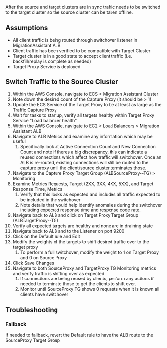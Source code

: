 

After the source and target clusters are in sync traffic needs to be switched to the target cluster so the source cluster can be taken offline.

## Assumptions
- All client traffic is being routed through switchover listener in MigrationAssistant ALB
- Client traffic has been verified to be compatible with Target Cluster
- Target cluster is in a good state to accept client traffic (i.e. backfill/replay is complete as needed)
- Target Proxy Service is deployed

## Switch Traffic to the Source Cluster
1. Within the AWS Console, navigate to ECS > Migration Assistant Cluster
1. Note down the desired count of the Capture Proxy (it should be > 1)
1. Update the ECS Service of the Target Proxy to be at least as large as the Traffic Capture Proxy
1. Wait for tasks to startup, verify all targets healthy within Target Proxy Service "Load balancer health" 
1. Within the AWS Console, navigate to EC2 > Load Balancers > Migration Assistant ALB
1. Navigate to ALB Metrics and examine any information which may be useful
    1. Specifically look at Active Connection Count and New Connection Count and note if theres a big discrepancy, this can indicate a reused connections which affect how traffic will switchover. Once an ALB is re-routed, existing connections will still be routed to the capture proxy until the client/source cluster terminates those.
1. Navigate to the Capture Proxy Target Group (ALBSourceProxy-<STAGE>-TG) > Monitoring
1. Examine Metrics Requests, Target (2XX, 3XX, 4XX, 5XX), and Target Response Time, Metrics
    1. Verify that this looks as expected and includes all traffic expected to be included in the switchover
    1. Note details that would help identify anomalies during the switchover including expected response time and response code rate.  
1. Navigate back to ALB and click on Target Proxy Target Group (ALBTargetProxy-<STAGE>-TG)
1. Verify all expected targets are healthy and none are in draining state
1. Navigate back to ALB and to the Listener on port 9200
1. Click on the Default rule and Edit
1. Modify the weights of the targets to shift desired traffic over to the target proxy
   1. To perform a full switchover, modify the weight to 1 on Target Proxy and 0 on Source Proxy
1. Click Save Changes
1. Navigate to both SourceProxy and TargetProxy TG Monitoring metrics and verify traffic is shifting over as expected
   1. If connections are being reused by clients, perform any actions if needed to terminate those to get the clients to shift over.
   1. Monitor until SourceProxy TG shows 0 requests when it is known all clients have switchover

## Troubleshooting

### Fallback
If needed to fallback, revert the Default rule to have the ALB route to the SourceProxy Target Group